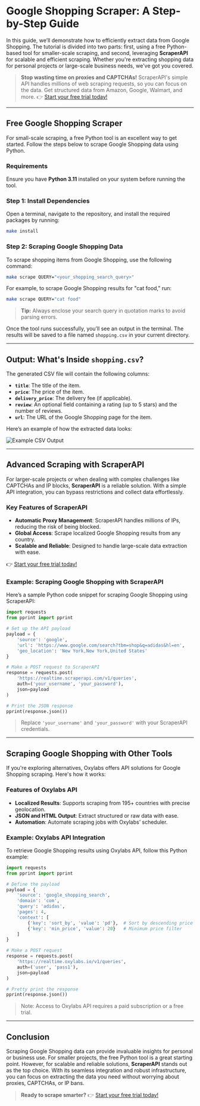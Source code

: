 
# Google Shopping Scraper: A Step-by-Step Guide

In this guide, we’ll demonstrate how to efficiently extract data from Google Shopping. The tutorial is divided into two parts: first, using a free Python-based tool for smaller-scale scraping, and second, leveraging **ScraperAPI** for scalable and efficient scraping. Whether you're extracting shopping data for personal projects or large-scale business needs, we've got you covered.

> **Stop wasting time on proxies and CAPTCHAs!** ScraperAPI's simple API handles millions of web scraping requests, so you can focus on the data. Get structured data from Amazon, Google, Walmart, and more. 👉 [Start your free trial today!](https://bit.ly/Scraperapi)

---

## Free Google Shopping Scraper

For small-scale scraping, a free Python tool is an excellent way to get started. Follow the steps below to scrape Google Shopping data using Python.

### Requirements

Ensure you have **Python 3.11** installed on your system before running the tool.

### Step 1: Install Dependencies

Open a terminal, navigate to the repository, and install the required packages by running:

```bash
make install
```

### Step 2: Scraping Google Shopping Data

To scrape shopping items from Google Shopping, use the following command:

```bash
make scrape QUERY="<your_shopping_search_query>"
```

For example, to scrape Google Shopping results for "cat food," run:

```bash
make scrape QUERY="cat food"
```

> **Tip:** Always enclose your search query in quotation marks to avoid parsing errors.

Once the tool runs successfully, you’ll see an output in the terminal. The results will be saved to a file named `shopping.csv` in your current directory.

---

## Output: What's Inside `shopping.csv`?

The generated CSV file will contain the following columns:

- **`title`**: The title of the item.
- **`price`**: The price of the item.
- **`delivery_price`**: The delivery fee (if applicable).
- **`review`**: An optional field containing a rating (up to 5 stars) and the number of reviews.
- **`url`**: The URL of the Google Shopping page for the item.

Here’s an example of how the extracted data looks:

![Example CSV Output](https://private-user-images.githubusercontent.com/44357929/363488499-7176c269-b28a-4333-abb6-992e2a40b153.png)

---

## Advanced Scraping with ScraperAPI

For larger-scale projects or when dealing with complex challenges like CAPTCHAs and IP blocks, **ScraperAPI** is a reliable solution. With a simple API integration, you can bypass restrictions and collect data effortlessly.

### Key Features of ScraperAPI

- **Automatic Proxy Management**: ScraperAPI handles millions of IPs, reducing the risk of being blocked.
- **Global Access**: Scrape localized Google Shopping results from any country.
- **Scalable and Reliable**: Designed to handle large-scale data extraction with ease.

👉 [Start your free trial today!](https://bit.ly/Scraperapi)

### Example: Scraping Google Shopping with ScraperAPI

Here’s a sample Python code snippet for scraping Google Shopping using ScraperAPI:

```python
import requests
from pprint import pprint

# Set up the API payload
payload = {
    'source': 'google',
    'url': 'https://www.google.com/search?tbm=shop&q=adidas&hl=en',
    'geo_location': 'New York,New York,United States'
}

# Make a POST request to ScraperAPI
response = requests.post(
    'https://realtime.scraperapi.com/v1/queries',
    auth=('your_username', 'your_password'),
    json=payload
)

# Print the JSON response
pprint(response.json())
```

> Replace `'your_username'` and `'your_password'` with your ScraperAPI credentials.

---

## Scraping Google Shopping with Other Tools

If you're exploring alternatives, Oxylabs offers API solutions for Google Shopping scraping. Here's how it works:

### Features of Oxylabs API

- **Localized Results**: Supports scraping from 195+ countries with precise geolocation.
- **JSON and HTML Output**: Extract structured or raw data with ease.
- **Automation**: Automate scraping jobs with Oxylabs’ scheduler.

### Example: Oxylabs API Integration

To retrieve Google Shopping results using Oxylabs API, follow this Python example:

```python
import requests
from pprint import pprint

# Define the payload
payload = {
    'source': 'google_shopping_search',
    'domain': 'com',
    'query': 'adidas',
    'pages': 4,
    'context': [
        {'key': 'sort_by', 'value': 'pd'},  # Sort by descending price
        {'key': 'min_price', 'value': 20}   # Minimum price filter
    ]
}

# Make a POST request
response = requests.post(
    'https://realtime.oxylabs.io/v1/queries',
    auth=('user', 'pass1'),
    json=payload
)

# Pretty print the response
pprint(response.json())
```

> Note: Access to Oxylabs API requires a paid subscription or a free trial.

---

## Conclusion

Scraping Google Shopping data can provide invaluable insights for personal or business use. For smaller projects, the free Python tool is a great starting point. However, for scalable and reliable solutions, **ScraperAPI** stands out as the top choice. With its seamless integration and robust infrastructure, you can focus on extracting the data you need without worrying about proxies, CAPTCHAs, or IP bans.

> **Ready to scrape smarter?** 👉 [Start your free trial today!](https://bit.ly/Scraperapi)
